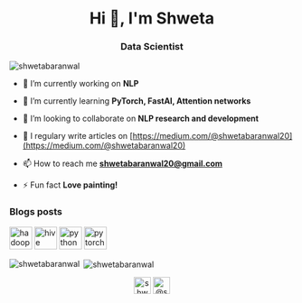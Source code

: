 <h1 align="center">Hi 👋, I'm Shweta</h1>
<h3 align="center">Data Scientist</h3>

<p align="left"> <img src="https://komarev.com/ghpvc/?username=shwetabaranwal" alt="shwetabaranwal" /> </p>

- 🔭 I’m currently working on **NLP**

- 🌱 I’m currently learning **PyTorch, FastAI, Attention networks**

- 👯 I’m looking to collaborate on **NLP research and development**

- 📝 I regulary write articles on [https://medium.com/@shwetabaranwal20](https://medium.com/@shwetabaranwal20)

- 📫 How to reach me **shwetabaranwal20@gmail.com**

- ⚡ Fun fact **Love painting!**

### Blogs posts
<!-- BLOG-POST-LIST:START -->
<!-- BLOG-POST-LIST:END -->

<p align="left"><img src="https://www.vectorlogo.zone/logos/apache_hadoop/apache_hadoop-icon.svg" alt="hadoop" width="40" height="40"/> <img src="https://www.vectorlogo.zone/logos/apache_hive/apache_hive-icon.svg" alt="hive" width="40" height="40"/> <img src="https://devicons.github.io/devicon/devicon.git/icons/python/python-original.svg" alt="python" width="40" height="40"/> <img src="https://www.vectorlogo.zone/logos/pytorch/pytorch-icon.svg" alt="pytorch" width="40" height="40"/></p><p><img align="left" src="https://github-readme-stats.vercel.app/api/top-langs/?username=shwetabaranwal&layout=compact&hide=html" alt="shwetabaranwal" /></p>

<p>&nbsp;<img align="center" src="https://github-readme-stats.vercel.app/api?username=shwetabaranwal&show_icons=true" alt="shwetabaranwal" /></p>

<p align="center">
<a href="https://linkedin.com/in/shweta-baranwal-b22376a5" target="blank"><img align="center" src="https://cdn.jsdelivr.net/npm/simple-icons@3.0.1/icons/linkedin.svg" alt="shweta-baranwal-b22376a5" height="30" width="30" /></a>
<a href="https://medium.com/@shwetabaranwal20" target="blank"><img align="center" src="https://cdn.jsdelivr.net/npm/simple-icons@3.0.1/icons/medium.svg" alt="@shwetabaranwal20" height="30" width="30" /></a>
</p>